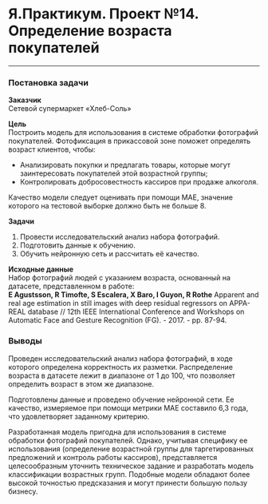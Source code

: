 # Я.Практикум. Проект №14. Определение возраста покупателей

***

### Постановка задачи

**Заказчик**  
Сетевой супермаркет «Хлеб-Соль»

**Цель**  
Построить модель для использования в системе обработки фотографий покупателей. 
Фотофиксация в прикассовой зоне поможет определять возраст клиентов, чтобы:
* Анализировать покупки и предлагать товары, которые могут заинтересовать покупателей этой возрастной группы;
* Контролировать добросовестность кассиров при продаже алкоголя.  

Качество модели следует оценивать при помощи MAE, значение которого на тестовой выборке должно быть не больше 8.

**Задачи**  

1. Провести исследовательский анализ набора фотографий.
1. Подготовить данные к обучению.
1. Обучить нейронную сеть и рассчитать её качество.

**Исходные данные**  
Набор фотографий людей с указанием возраста, основанный на датасете, представленном в работе:  
**E Agustsson, R Timofte, S Escalera, X Baro, I Guyon, R Rothe** Apparent and real age estimation in still images with deep residual regressors on APPA-REAL database // 12th IEEE International Conference and Workshops on Automatic Face and Gesture Recognition (FG). - 2017. - pp. 87-94.

### Выводы

Проведен исследовательский анализ набора фотографий, в ходе которого определена корректность их разметки.
Распределение возраста в датасете лежит в диапазоне от 1 до 100, что позволяет определить возраст в этом же диапазоне.  

Подготовлены данные и проведено обучение нейронной сети. Ее качество, измеряемое при помощи метрики МАЕ составило 6,3 года, что удовлетворяет заданному критерию.

Разработанная модель пригодна для использования в системе обработки фотографий покупателей. 
Однако, учитывая специфику ее использования (определение возрастной группы для таргетированных предложений и контроль работы кассиров), представляется целесообразным уточнить техническое задание и разработать модель классификации возрастных групп.
Подобные модели обладают более высокой точностью предсказания и могут принести большую пользу бизнесу.
